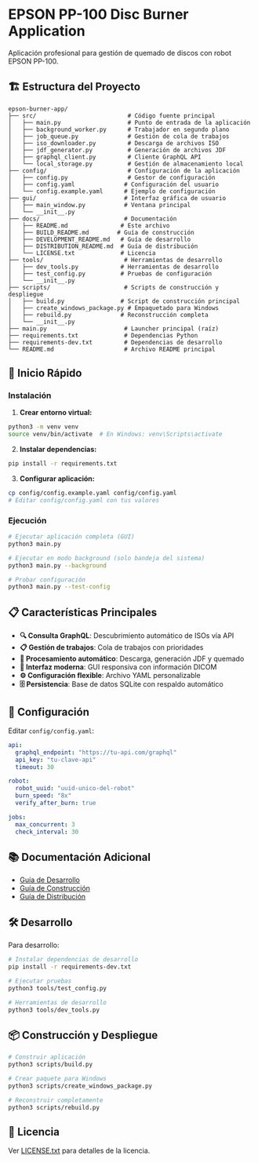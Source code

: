 # EPSON PP-100 Disc Burner Application

Aplicación profesional para gestión de quemado de discos con robot EPSON PP-100.

## 🏗️ Estructura del Proyecto

```
epson-burner-app/
├── src/                          # Código fuente principal
│   ├── main.py                   # Punto de entrada de la aplicación
│   ├── background_worker.py      # Trabajador en segundo plano
│   ├── job_queue.py              # Gestión de cola de trabajos
│   ├── iso_downloader.py         # Descarga de archivos ISO
│   ├── jdf_generator.py          # Generación de archivos JDF
│   ├── graphql_client.py         # Cliente GraphQL API
│   └── local_storage.py          # Gestión de almacenamiento local
├── config/                       # Configuración de la aplicación
│   ├── config.py                 # Gestor de configuración
│   ├── config.yaml              # Configuración del usuario
│   └── config.example.yaml      # Ejemplo de configuración
├── gui/                         # Interfaz gráfica de usuario
│   ├── main_window.py           # Ventana principal
│   └── __init__.py
├── docs/                        # Documentación
│   ├── README.md               # Este archivo
│   ├── BUILD_README.md        # Guía de construcción
│   ├── DEVELOPMENT_README.md   # Guía de desarrollo
│   ├── DISTRIBUTION_README.md  # Guía de distribución
│   └── LICENSE.txt             # Licencia
├── tools/                       # Herramientas de desarrollo
│   ├── dev_tools.py            # Herramientas de desarrollo
│   ├── test_config.py          # Pruebas de configuración
│   └── __init__.py
├── scripts/                     # Scripts de construcción y despliegue
│   ├── build.py                # Script de construcción principal
│   ├── create_windows_package.py # Empaquetado para Windows
│   ├── rebuild.py              # Reconstrucción completa
│   └── __init__.py
├── main.py                      # Launcher principal (raíz)
├── requirements.txt             # Dependencias Python
├── requirements-dev.txt         # Dependencias de desarrollo
└── README.md                    # Archivo README principal
```

## 🚀 Inicio Rápido

### Instalación

1. **Crear entorno virtual:**
```bash
python3 -m venv venv
source venv/bin/activate  # En Windows: venv\Scripts\activate
```

2. **Instalar dependencias:**
```bash
pip install -r requirements.txt
```

3. **Configurar aplicación:**
```bash
cp config/config.example.yaml config/config.yaml
# Editar config/config.yaml con tus valores
```

### Ejecución

```bash
# Ejecutar aplicación completa (GUI)
python3 main.py

# Ejecutar en modo background (solo bandeja del sistema)
python3 main.py --background

# Probar configuración
python3 main.py --test-config
```

## 📋 Características Principales

- **🔍 Consulta GraphQL**: Descubrimiento automático de ISOs vía API
- **📋 Gestión de trabajos**: Cola de trabajos con prioridades
- **🔄 Procesamiento automático**: Descarga, generación JDF y quemado
- **🎨 Interfaz moderna**: GUI responsiva con información DICOM
- **⚙️ Configuración flexible**: Archivo YAML personalizable
- **🗄️ Persistencia**: Base de datos SQLite con respaldo automático

## 🔧 Configuración

Editar `config/config.yaml`:

```yaml
api:
  graphql_endpoint: "https://tu-api.com/graphql"
  api_key: "tu-clave-api"
  timeout: 30

robot:
  robot_uuid: "uuid-unico-del-robot"
  burn_speed: "8x"
  verify_after_burn: true

jobs:
  max_concurrent: 3
  check_interval: 30
```

## 📚 Documentación Adicional

- [Guía de Desarrollo](docs/DEVELOPMENT_README.md)
- [Guía de Construcción](docs/BUILD_README.md)
- [Guía de Distribución](docs/DISTRIBUTION_README.md)

## 🛠️ Desarrollo

Para desarrollo:

```bash
# Instalar dependencias de desarrollo
pip install -r requirements-dev.txt

# Ejecutar pruebas
python3 tools/test_config.py

# Herramientas de desarrollo
python3 tools/dev_tools.py
```

## 📦 Construcción y Despliegue

```bash
# Construir aplicación
python3 scripts/build.py

# Crear paquete para Windows
python3 scripts/create_windows_package.py

# Reconstruir completamente
python3 scripts/rebuild.py
```

## 📄 Licencia

Ver [LICENSE.txt](docs/LICENSE.txt) para detalles de la licencia.
